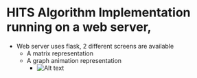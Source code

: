 # HITS Algorithm Implementation running on a web server, 

* Web server uses flask, 2 different screens are available
  + A matrix representation
  + A graph animation representation
    - ![Alt text](https://github.com/fatihkykc/WebMiningHIST/blob/main/gif/graph-anim.gif)
